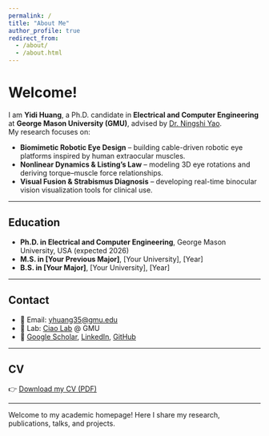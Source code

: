 ```yaml
---
permalink: /
title: "About Me"
author_profile: true
redirect_from: 
  - /about/
  - /about.html
---
```


# Welcome!

I am **Yidi Huang**, a Ph.D. candidate in **Electrical and Computer Engineering** at **George Mason University (GMU)**, advised by [Dr. Ningshi Yao](https://ningshiyao.com/).  
My research focuses on:

- **Biomimetic Robotic Eye Design** – building cable-driven robotic eye platforms inspired by human extraocular muscles.  
- **Nonlinear Dynamics & Listing’s Law** – modeling 3D eye rotations and deriving torque–muscle force relationships.  
- **Visual Fusion & Strabismus Diagnosis** – developing real-time binocular vision visualization tools for clinical use.  

---

## Education
- **Ph.D. in Electrical and Computer Engineering**, George Mason University, USA (expected 2026)  
- **M.S. in [Your Previous Major]**, [Your University], [Year]  
- **B.S. in [Your Major]**, [Your University], [Year]  

---

## Contact
- 📧 Email: [yhuang35@gmu.edu](mailto:yhuang35@gmu.edu)  
- 🏫 Lab: [Ciao Lab](https://ciaolab.org) @ GMU  
- 🔗 [Google Scholar](https://scholar.google.com/citations?user=YxVdWQoAAAAJ), [LinkedIn](https://www.linkedin.com/in/yidi-huang-86846b305), [GitHub](https://github.com/GMUYidi)

---

## CV
👉 [Download my CV (PDF)](/files/cv.pdf)

---

Welcome to my academic homepage! Here I share my research, publications, talks, and projects.
